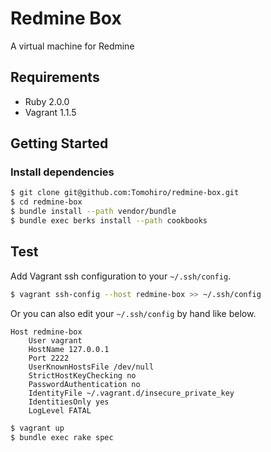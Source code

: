 Redmine Box
================================================================================

A virtual machine for Redmine


Requirements
--------------------------------------------------------------------------------

- Ruby 2.0.0
- Vagrant 1.1.5


Getting Started
--------------------------------------------------------------------------------

### Install dependencies

```sh
$ git clone git@github.com:Tomohiro/redmine-box.git
$ cd redmine-box
$ bundle install --path vendor/bundle
$ bundle exec berks install --path cookbooks
```


Test
--------------------------------------------------------------------------------

Add Vagrant ssh configuration to your `~/.ssh/config`.

```sh
$ vagrant ssh-config --host redmine-box >> ~/.ssh/config
```

Or you can also edit your `~/.ssh/config` by hand like below.

```
Host redmine-box
    User vagrant
    HostName 127.0.0.1
    Port 2222
    UserKnownHostsFile /dev/null
    StrictHostKeyChecking no
    PasswordAuthentication no
    IdentityFile ~/.vagrant.d/insecure_private_key
    IdentitiesOnly yes
    LogLevel FATAL
```

```sh
$ vagrant up
$ bundle exec rake spec
```
